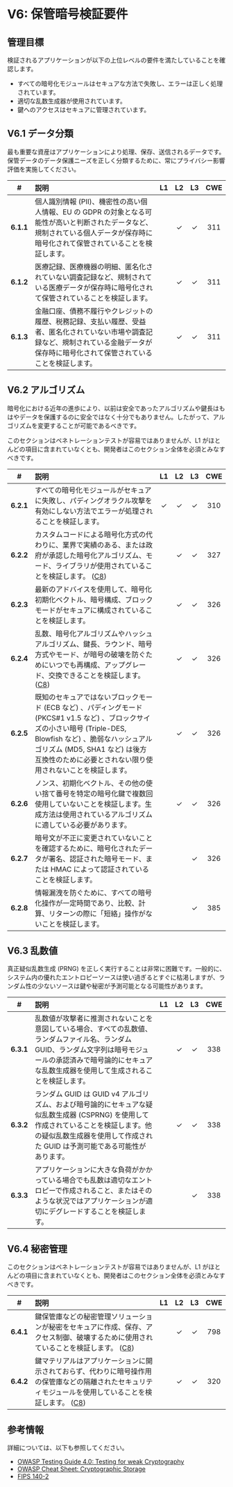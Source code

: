 # V6: 保管暗号検証要件

## 管理目標

検証されるアプリケーションが以下の上位レベルの要件を満たしていることを確認します。

* すべての暗号化モジュールはセキュアな方法で失敗し、エラーは正しく処理されています。
* 適切な乱数生成器が使用されています。
* 鍵へのアクセスはセキュアに管理されています。

## V6.1 データ分類

最も重要な資産はアプリケーションにより処理、保存、送信されるデータです。保管データのデータ保護ニーズを正しく分類するために、常にプライバシー影響評価を実施してください。

| # | 説明 | L1 | L2 | L3 | CWE |
| :---: | :--- | :---: | :---:| :---: | :---: |
| **6.1.1** | 個人識別情報 (PII)、機密性の高い個人情報、EU の GDPR の対象となる可能性が高いと判断されたデータなど、規制されている個人データが保存時に暗号化されて保管されていることを検証します。 |  | ✓ | ✓ | 311 |
| **6.1.2** | 医療記録、医療機器の明細、匿名化されていない調査記録など、規制されている医療データが保存時に暗号化されて保管されていることを検証します。 |  | ✓ | ✓ | 311 |
| **6.1.3** | 金融口座、債務不履行やクレジットの履歴、税務記録、支払い履歴、受益者、匿名化されていない市場や調査記録など、規制されている金融データが保存時に暗号化されて保管されていることを検証します。 |  | ✓ | ✓ | 311 |

## V6.2 アルゴリズム

暗号化における近年の進歩により、以前は安全であったアルゴリズムや鍵長はもはやデータを保護するのに安全ではなく十分でもありません。したがって、アルゴリズムを変更することが可能であるべきです。

このセクションはペネトレーションテストが容易ではありませんが、L1 がほとんどの項目に含まれていなくとも、開発者はこのセクション全体を必須とみなすべきです。

| # | 説明 | L1 | L2 | L3 | CWE |
| :---: | :--- | :---: | :---:| :---: | :---: |
| **6.2.1** | すべての暗号化モジュールがセキュアに失敗し、パディングオラクル攻撃を有効にしない方法でエラーが処理されることを検証します。 | ✓ | ✓ | ✓ | 310 |
| **6.2.2** | カスタムコードによる暗号化方式の代わりに、業界で実績のある、または政府が承認した暗号化アルゴリズム、モード、ライブラリが使用されていることを検証します。 ([C8](https://owasp.org/www-project-proactive-controls/#div-numbering)) | | ✓ | ✓ | 327 |
| **6.2.3** | 最新のアドバイスを使用して、暗号化初期化ベクトル、暗号構成、ブロックモードがセキュアに構成されていることを検証します。 |  | ✓ | ✓ | 326 |
| **6.2.4** | 乱数、暗号化アルゴリズムやハッシュアルゴリズム、鍵長、ラウンド、暗号方式やモード、が暗号の破壊を防ぐためにいつでも再構成、アップグレード、交換できることを検証します。 ([C8](https://owasp.org/www-project-proactive-controls/#div-numbering)) | | ✓ | ✓ | 326 |
| **6.2.5** | 既知のセキュアではないブロックモード (ECB など) 、パディングモード (PKCS#1 v1.5 など) 、ブロックサイズの小さい暗号 (Triple-DES, Blowfish など) 、脆弱なハッシュアルゴリズム (MD5, SHA1 など) は後方互換性のために必要とされない限り使用されないことを検証します。 | | ✓ | ✓ | 326 |
| **6.2.6** | ノンス、初期化ベクトル、その他の使い捨て番号を特定の暗号化鍵で複数回使用していないことを検証します。生成方法は使用されているアルゴリズムに適している必要があります。 | | ✓ | ✓ | 326 |
| **6.2.7** | 暗号文が不正に変更されていないことを確認するために、暗号化されたデータが署名、認証された暗号モード、または HMAC によって認証されていることを検証します。 | | | ✓ | 326 |
| **6.2.8** | 情報漏洩を防ぐために、すべての暗号化操作が一定時間であり、比較、計算、リターンの際に「短絡」操作がないことを検証します。 | | | ✓ | 385 |

## V6.3 乱数値

真正疑似乱数生成 (PRNG) を正しく実行することは非常に困難です。一般的に、システム内の優れたエントロピーソースは使い過ぎるとすぐに枯渇しますが、ランダム性の少ないソースは鍵や秘密が予測可能となる可能性があります。

| # | 説明 | L1 | L2 | L3 | CWE |
| :---: | :--- | :---: | :---:| :---: | :---: |
| **6.3.1** | 乱数値が攻撃者に推測されないことを意図している場合、すべての乱数値、ランダムファイル名、ランダム GUID、ランダム文字列は暗号モジュールの承認済みで暗号論的にセキュアな乱数生成器を使用して生成されることを検証します。 |  | ✓ | ✓ | 338 |
| **6.3.2** | ランダム GUID は GUID v4 アルゴリズム、および暗号論的にセキュアな疑似乱数生成器 (CSPRNG) を使用して作成されていることを検証します。他の疑似乱数生成器を使用して作成された GUID は予測可能である可能性があります。 |  | ✓ | ✓ | 338 |
| **6.3.3** | アプリケーションに大きな負荷がかかっている場合でも乱数は適切なエントロピーで作成されること、またはそのような状況ではアプリケーションが適切にデグレードすることを検証します。 |  |  | ✓ | 338 |

## V6.4 秘密管理

このセクションはペネトレーションテストが容易ではありませんが、L1 がほとんどの項目に含まれていなくとも、開発者はこのセクション全体を必須とみなすべきです。

| # | 説明 | L1 | L2 | L3 | CWE |
| :---: | :--- | :---: | :---:| :---: | :---: |
| **6.4.1** | 鍵保管庫などの秘密管理ソリューションが秘密をセキュアに作成、保存、アクセス制御、破壊するために使用されていることを検証します。 ([C8](https://owasp.org/www-project-proactive-controls/#div-numbering)) | | ✓ | ✓ | 798 |
| **6.4.2** | 鍵マテリアルはアプリケーションに開示されておらず、代わりに暗号操作用の保管庫などの隔離されたセキュリティモジュールを使用していることを検証します。 ([C8](https://owasp.org/www-project-proactive-controls/#div-numbering)) | | ✓ | ✓ | 320 |

## 参考情報

詳細については、以下も参照してください。

* [OWASP Testing Guide 4.0: Testing for weak Cryptography](https://owasp.org/www-project-web-security-testing-guide/v41/4-Web_Application_Security_Testing/09-Testing_for_Weak_Cryptography/README.html)
* [OWASP Cheat Sheet: Cryptographic Storage](https://cheatsheetseries.owasp.org/cheatsheets/Cryptographic_Storage_Cheat_Sheet.html)
* [FIPS 140-2](https://csrc.nist.gov/publications/detail/fips/140/2/final)

